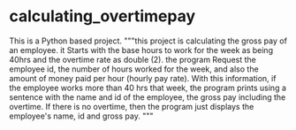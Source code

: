 # calculating_overtimepay
This is a Python based project. """this project is calculating the gross pay of an employee. it Starts with the base hours to work for the week as being 40hrs and the overtime rate as double (2). the program Request the employee id, the number of hours worked for the week, and also the amount of money paid per hour (hourly pay rate). With this information, if the employee works more than 40 hrs that week, the program prints using a sentence with the name and id of the employee, the gross pay including the overtime. If there is no overtime, then the program just displays the employee's name, id and gross pay. """ 
